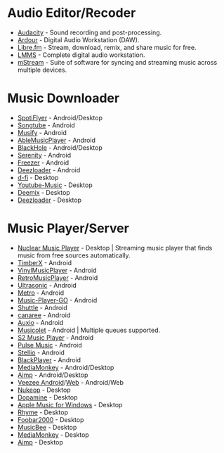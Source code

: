 # Audio Editor/Recoder

- [Audacity](http://www.audacityteam.org/) - Sound recording and post-processing.
- [Ardour](https://ardour.org/) - Digital Audio Workstation (DAW).
- [Libre.fm](https://libre.fm/) - Stream, download, remix, and share music for free.
- [LMMS](https://lmms.io/) - Complete digital audio workstation.
- [mStream](http://mstream.io/) - Suite of software for syncing and streaming music across multiple devices.

# Music Downloader

-   [SpotiFlyer](https://github.com/Shabinder/SpotiFlyer) - Android/Desktop
-   [Songtube](https://github.com/SongTube/SongTube-App) - Android
-   [Musify](https://github.com/Harsh-23/Musify) - Android
-   [AbleMusicPlayer](https://github.com/uditkarode/AbleMusicPlayer) - Android
-   [BlackHole](https://github.com/Sangwan5688/BlackHole) - Android/Desktop 
-   [Serenity](https://github.com/YajanaRao/Serenity) - Android 
-   [Freezer](https://t.me/freezerandroid) - Android
-   [Deezloader](https://www.deezloader.app/) - Android
-   [d-fi](https://github.com/d-fi/releases) - Desktop
-   [Youtube-Music](https://github.com/th-ch/youtube-music) - Desktop
-   [Deemix](https://deemix.app/) - Desktop 
-   [Deezloader](https://www.deezloader.app/) - Desktop

# Music Player/Server

-   [Nuclear Music Player](https://nuclear.js.org/) - Desktop | Streaming music player that finds music from free sources automatically.
-   [TimberX](https://github.com/naman14/TimberX) - Android 
-   [VinylMusicPlayer](https://github.com/AdrienPoupa/VinylMusicPlayer) - Android
-   [RetroMusicPlayer](https://github.com/RetroMusicPlayer/RetroMusicPlayer) - Android
-   [Ultrasonic](https://github.com/ultrasonic/ultrasonic) - Android 
-   [Metro](https://github.com/MuntashirAkon/Metro) - Android
-   [Music-Player-GO](https://github.com/enricocid/Music-Player-GO) - Android 
-   [Shuttle](https://github.com/timusus/Shuttle) - Android 
-   [canaree](https://github.com/ologe/canaree-music-player) - Android 
-   [Auxio](https://github.com/OxygenCobalt/Auxio) - Android 
-   [Musicolet](https://play.google.com/store/apps/details?id=in.krosbits.musicolet) - Android | Multiple queues supported.
-   [S2 Music Player](https://play.google.com/store/apps/details?id=com.simplecityapps.shuttle) - Android 
-   [Pulse Music](https://play.google.com/store/apps/details?id=com.hardcodecoder.pulse) - Android 
-   [Stellio](https://stellio.ru/en) - Android 
-   [BlackPlayer](https://play.google.com/store/apps/details?id=com.musicplayer.blackplayerfree) - Android 
-   [MediaMonkey](https://www.mediamonkey.com/) - Android/Desktop 
-   [Aimp](https://www.aimp.ru/) - Android/Desktop 
-   [Veezee Android](https://github.com/veezee-music/veezee-android)/[Web](https://github.com/veezee-music/veezee-web) - Android/Web
-   [Nukeop](https://github.com/nukeop/nuclear) - Desktop
-   [Dopamine](https://github.com/digimezzo/dopamine-windows) - Desktop
-   [Apple Music for Windows](https://github.com/imxeno/apple-music-windows) - Desktop
-   [Rhyme](https://github.com/Rhyme-Player/Rhyme) - Desktop 
-   [Foobar2000](https://www.foobar2000.org/) - Desktop
-   [MusicBee](https://www.getmusicbee.com/) - Desktop 
-   [MediaMonkey](https://www.mediamonkey.com/) - Desktop
-   [Aimp](https://www.aimp.ru/) - Desktop 
